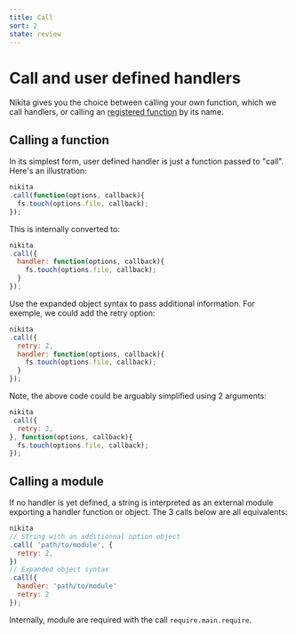 ```yaml
---
title: Call
sort: 2
state: review
---
```


# Call and user defined handlers

Nikita gives you the choice between calling your own function, which we call handlers, or calling an [registered function][registered] by its name.

## Calling a function

In its simplest form, user defined handler is just a function passed to "call". Here's an illustration:

```js
nikita
.call(function(options, callback){
  fs.touch(options.file, callback);
});
```

This is internally converted to:

```js
nikita
.call({
  handler: function(options, callback){
    fs.touch(options.file, callback);
  }
});
```

Use the expanded object syntax to pass additional information. For exemple, we could add the retry option:

```js
nikita
.call({
  retry: 2,
  handler: function(options, callback){
    fs.touch(options.file, callback);
  }
});
```

Note, the above code could be arguably simplified using 2 arguments:

```js
nikita
.call({
  retry: 2,
}, function(options, callback){
  fs.touch(options.file, callback);
});
```

## Calling a module

If no handler is yet defined, a string is interpreted as an external module exporting a handler function or object. The 3 calls below are all equivalents:

```js
nikita
// String with an additionnal option object
.call( 'path/to/module', {
  retry: 2,
})
// Expanded object syntax
.call({
  handler: 'path/to/module'
  retry: 2
});
```

Internally, module are required with the call `require.main.require`.

[registered]: ./registered_handlers
